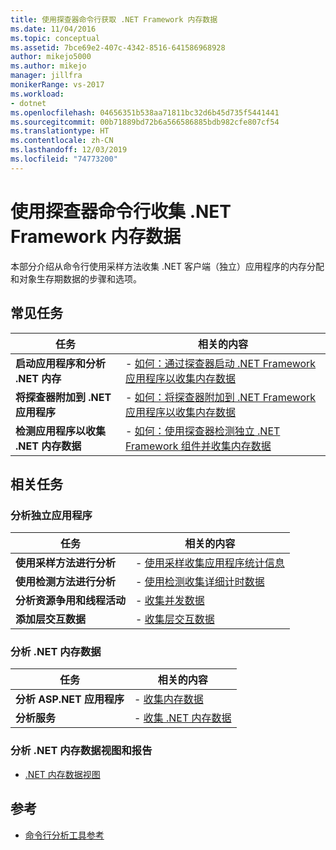 ```yaml
---
title: 使用探查器命令行获取 .NET Framework 内存数据
ms.date: 11/04/2016
ms.topic: conceptual
ms.assetid: 7bce69e2-407c-4342-8516-641586968928
author: mikejo5000
ms.author: mikejo
manager: jillfra
monikerRange: vs-2017
ms.workload:
- dotnet
ms.openlocfilehash: 04656351b538aa71811bc32d6b45d735f5441441
ms.sourcegitcommit: 00b71889bd72b6a566586885bdb982cfe807cf54
ms.translationtype: HT
ms.contentlocale: zh-CN
ms.lasthandoff: 12/03/2019
ms.locfileid: "74773200"
---
```

# <a name="collect-net-framework-memory-data-by-using-the-profiler-command-line"></a>使用探查器命令行收集 .NET Framework 内存数据

本部分介绍从命令行使用采样方法收集 .NET 客户端（独立）应用程序的内存分配和对象生存期数据的步骤和选项。

## <a name="common-tasks"></a>常见任务

|任务|相关的内容|
|----------|---------------------|
|**启动应用程序和分析 .NET 内存**|-   [如何：通过探查器启动 .NET Framework 应用程序以收集内存数据](../profiling/how-to-launch-a-stand-alone-dotnet-framework-app-to-collect-memory-data.md)|
|**将探查器附加到 .NET 应用程序**|-   [如何：将探查器附加到 .NET Framework 应用程序以收集内存数据](../profiling/how-to-attach-the-profiler-to-a-dotnet-framework-app-to-collect-memory-data.md)|
|**检测应用程序以收集 .NET 内存数据**|-   [如何：使用探查器检测独立 .NET Framework 组件并收集内存数据](../profiling/how-to-instrument-a-dotnet-framework-component-and-collect-memory-data.md)|

## <a name="related-tasks"></a>相关任务

### <a name="profile-stand-alone-applications"></a>分析独立应用程序

|任务|相关的内容|
|----------|---------------------|
|**使用采样方法进行分析**|-   [使用采样收集应用程序统计信息](../profiling/collecting-application-statistics-for-stand-alone-applications.md)|
|**使用检测方法进行分析**|-   [使用检测收集详细计时数据](../profiling/collecting-detailed-timing-data-for-a-stand-alone-application.md)|
|**分析资源争用和线程活动**|-   [收集并发数据](../profiling/collecting-concurrency-data-for-stand-alone-applications.md)|
|**添加层交互数据**|-   [收集层交互数据](../profiling/adding-tier-interaction-data-from-the-command-line.md)|

### <a name="profile-net-memory-data"></a>分析 .NET 内存数据

|任务|相关的内容|
|----------|---------------------|
|**分析 ASP.NET 应用程序**|-   [收集内存数据](../profiling/collecting-memory-data-from-an-aspnet-web-application.md)|
|**分析服务**|-   [收集 .NET 内存数据](../profiling/collecting-memory-data-from-dotnet-framework-services-by-using-the-profiler-command-line.md)|

### <a name="analyze-net-memory-data-views-and-reports"></a>分析 .NET 内存数据视图和报告
- [.NET 内存数据视图](../profiling/dotnet-memory-data-views.md)

## <a name="reference"></a>参考
- [命令行分析工具参考](../profiling/command-line-profiling-tools-reference.md)
